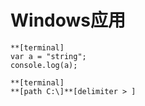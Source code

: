 # Windows应用

```
**[terminal]
var a = "string";
console.log(a);

```

```
**[terminal]
**[path C:\]**[delimiter > ]

```

